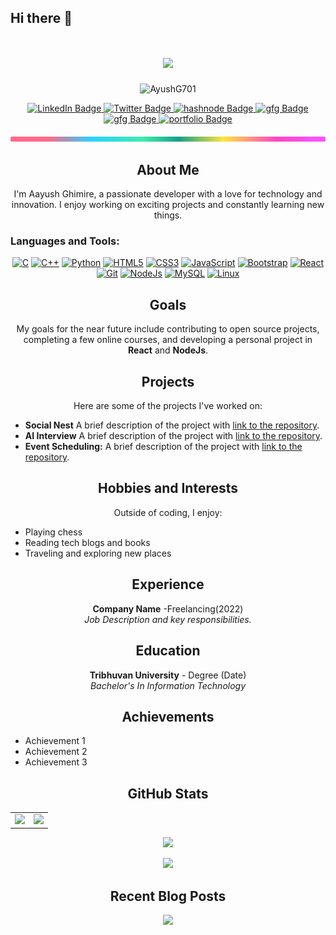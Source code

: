 ## Hi there 👋



<h1 align="center">
    <img src="https://readme-typing-svg.herokuapp.com/?font=Righteous&size=35&center=true&vCenter=true&width=500&height=70&duration=4000&lines=Hi+There!+👋;+I'm+Aayush+Ghimire!;" />
</h1>

<p align="center">
  <img src="https://komarev.com/ghpvc/?username=AyushG701&label=Profile%20views&color=0e75b6&style=flat" alt="AyushG701" />
</p>

<p align="center">
  <a href="https://www.linkedin.com/in/AyushG701/">
    <img src="https://img.shields.io/badge/LinkedIn-blue?style=for-the-badge&logo=linkedin&logoColor=white" alt="LinkedIn Badge"/>
  </a>
  <a href="https://twitter.com/AyushG701">
    <img src="https://img.shields.io/badge/X-000000?style=for-the-badge&logo=x&logoColor=white" alt="Twitter Badge"/>
  </a>
  <a href="https://nullhackers.hashnode.dev/">
    <img src="https://img.shields.io/badge/hashnode-orange?style=for-the-badge&logo=hashnode&logoColor=royalblue" alt="hashnode Badge"/>
  </a>
  <a href="https://auth.geeksforgeeks.org/user/AyushG701/practice">
    <img src="https://img.shields.io/badge/GeeksforGeeks-0F2B3C?style=for-the-badge&logo=GeeksforGeeks" alt="gfg Badge"/>
  </a>
  <a href="https://www.hackerrank.com/AyushG701">
    <img src="https://img.shields.io/badge/-LeetCode-FFA116?style=for-the-badge&logo=LeetCode&logoColor=black" alt="gfg Badge"/>
  </a>
  <a href="https://AyushG701.vercel.app/">
    <img src="https://img.shields.io/badge/portfolio-B9B3A6?style=for-the-badge&logo=world" alt="portfolio Badge"/>
  </a>
</p>

<img src="https://github.com/ArshErgon/ArshErgon/blob/main/assets/header/lineBar.png" width="100%" height="8px"/>

<h2 align="center">About Me</h2>
<p align="center">
  I'm Aayush Ghimire, a passionate developer with a love for technology and innovation. I enjoy working on exciting projects and constantly learning new things.
</p>

<h3 align="left">Languages and Tools:</h3>
<p align="center">
  <a href="#"><img src="https://img.shields.io/badge/C--A8B9CC?style=for-the-badge&logo=C" alt="C"/></a>
  <a href="#"><img src="https://img.shields.io/badge/C++--00599C?style=for-the-badge&logo=C" alt="C++"/></a>
  <a href="#"><img src="https://img.shields.io/badge/Python--3776AB?style=for-the-badge&logo=Python" alt="Python"/></a>
  <a href="#"><img src="https://img.shields.io/badge/html--E34F26?style=for-the-badge&logo=HTML5" alt="HTML5"/></a>
  <a href="#"><img src="https://img.shields.io/badge/CSS--1572B6?style=for-the-badge&logo=CSS3" alt="CSS3"/></a>
  <a href="#"><img src="https://img.shields.io/badge/JavaScript--F7DF1E?style=for-the-badge&logo=JavaScript" alt="JavaScript"/></a>
  <a href="#"><img src="https://img.shields.io/badge/Bootstrap--7952B3?style=for-the-badge&logo=Bootstrap" alt="Bootstrap"/></a>
  <a href="#"><img src="https://img.shields.io/badge/React--61DAFB?style=for-the-badge&logo=React" alt="React"/></a>
  <a href="#"><img src="https://img.shields.io/badge/git--F05032?style=for-the-badge&logo=git" alt="Git"/></a>
   <a href="#"><img src="https://img.shields.io/badge/NodeJs--4479A1?style=for-the-badge&logo=Node" alt="NodeJs"/></a>
  <a href="#"><img src="https://img.shields.io/badge/MySQL--4479A1?style=for-the-badge&logo=MySQL" alt="MySQL"/></a>
  <a href="#"><img src="https://img.shields.io/badge/Linux--FCC624?style=for-the-badge&logo=Linux" alt="Linux"/></a>
</p>

<h2 align="center">Goals</h2>
<p align="center">
  My goals for the near future include contributing to open source projects, completing a few online courses, and developing a personal project in <b>React</b> and <b>NodeJs</b>.
</p>


<h2 align="center">Projects</h2>
<p align="center">
  Here are some of the projects I've worked on:
</p>
<ul>
  <li><b>Social Nest</b> A brief description of the project with <a href="https://github.com/AyushG701/finalyearclzproject">link to the repository</a>.</li>
  <li><b>AI Interview</b> A brief description of the project with <a href="https://github.com/AyushG701/ai-interview">link to the repository</a>.</li>
  <li><b>Event Scheduling:</b> A brief description of the project with <a href="https://github.com/AyushG701/event-scheduler">link to the repository</a>.</li>
</ul>

<h2 align="center">Hobbies and Interests</h2>
<p align="center">
  Outside of coding, I enjoy:
  <ul>
    <li>Playing chess</li>
    <li>Reading tech blogs and books</li>
    <li>Traveling and exploring new places</li>
  </ul>
</p>

<h2 align="center">Experience</h2>
<p align="center">
  <b>Company Name</b> -Freelancing(2022)<br>
  <i>Job Description and key responsibilities.</i>
</p>

<h2 align="center">Education</h2>
<p align="center">
  <b>Tribhuvan University</b> - Degree (Date)<br>
  <i>Bachelor's In Information Technology</i>
</p>

<h2 align="center">Achievements</h2>
<p align="center">
  <ul>
    <li>Achievement 1</li>
    <li>Achievement 2</li>
    <li>Achievement 3</li>
  </ul>
</p>

<h2 align="center">GitHub Stats</h2>
<table cellpadding="0" align="center">
  <tr style="padding: 0">
    <td valign="top"><img height="200" src="https://github-readme-stats-salesp07.vercel.app/api?username=AyushG701&count_private=true&show_icons=true&theme=react&border_radius=10"/></td>
    <td valign="top"><img height="200" src="https://github-readme-stats.vercel.app/api/top-langs/?username=AyushG701&layout=compact&theme=radical&custom_title=Languages"/></td>
  </tr>
</table>

<p align="center">
  <img src="https://github-readme-streak-stats-salesp07.vercel.app/?user=AyushG701&count_private=true&theme=react&border_radius=10%22%20alt=%22streak%20stats" /> 
</p>

<p align="center">
  <img src="https://capsule-render.vercel.app/api?type=waving&color=gradient&height=150&width=100%&section=footer"/>
</p>

<h2 align="center">Recent Blog Posts</h2>
<!-- BLOG-POST-LIST:START -->
<!-- BLOG-POST-LIST:END -->

<p align="center">
  
  <img src="https://github-readme-activity-graph.vercel.app/graph?username=AyushG701&theme=high-contrast&include_all_commits=true" />
</p>
